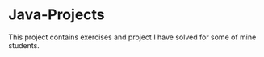 # Java-Projects
This project contains exercises and project I have solved for some of mine students.
